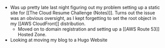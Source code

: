 - Was up pretty late last night figuring out my problem setting up a static site for [[The Cloud Resume Challenge (Notes)]]. Turns out the issue was an obvious oversight, as I kept forgetting to set the root object in my [[AWS CloudFront]] distribution. 
	- Moved on to domain registration and setting up a [[AWS Route 53]] Hosted Zone. 
- Looking at moving my blog to a Hugo Website